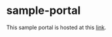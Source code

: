# sample-portal

This sample portal is hosted at this [link](https://apimatic.github.io/sample-portal/).

